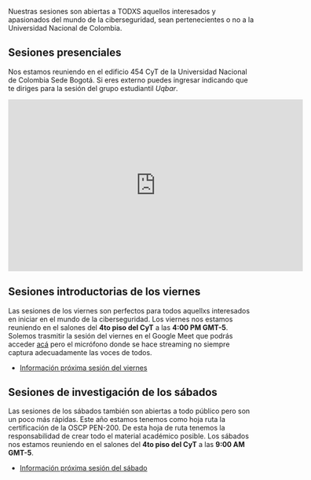Nuestras sesiones son abiertas a TODXS aquellos interesados y apasionados del mundo de la ciberseguridad, sean pertenecientes o no a la Universidad Nacional de Colombia.

## Sesiones presenciales

Nos estamos reuniendo en el edificio 454 CyT de la Universidad Nacional de Colombia Sede Bogotá. Si eres externo puedes ingresar indicando que te diriges para la sesión del grupo estudiantil *Uqbar*.

<iframe src="https://www.google.com/maps/embed?pb=!1m18!1m12!1m3!1d3976.753294818657!2d-74.08729472608934!3d4.638043142199773!2m3!1f0!2f0!3f0!3m2!1i1024!2i768!4f13.1!3m3!1m2!1s0x8e3f9bce3ed16831%3A0xf52d5d168a7e9431!2sEdificio%20454%20-%20Ciencia%20y%20Tecnolog%C3%ADa!5e0!3m2!1sen!2sco!4v1685418646001!5m2!1sen!2sco" width="600" height="350" style="border:0;" allowfullscreen="" loading="lazy" referrerpolicy="no-referrer-when-downgrade"></iframe>

## Sesiones introductorias de los viernes
Las sesiones de los viernes son perfectos para todos aquellxs interesados en iniciar en el mundo de la ciberseguridad. Los viernes nos estamos reuniendo en el salones del **4to piso del CyT** a las **4:00 PM GMT-5**. Solemos trasmitir la sesión del viernes en el Google Meet que podrás acceder [acá](/calendario) pero el micrófono donde se hace streaming no siempre captura adecuadamente las voces de todos.

* [Información próxima sesión del viernes](/sesiones/viernes)

## Sesiones de investigación de los sábados
Las sesiones de los sábados también son abiertas a todo público pero son un poco más rápidas. Este año estamos tenemos como hoja ruta la certificación de la OSCP PEN-200. De esta hoja de ruta tenemos la responsabilidad de crear todo el material académico posible. Los sábados nos estamos reuniendo en el salones del **4to piso del CyT** a las **9:00 AM GMT-5**.

* [Información próxima sesión del sábado](/sesiones/sabado)